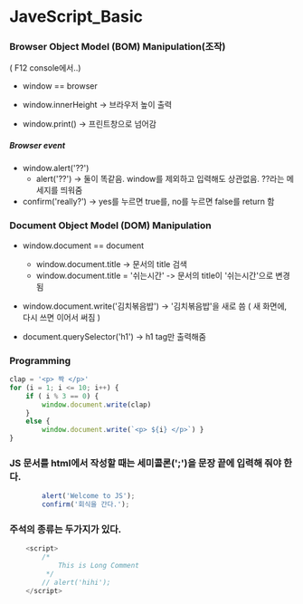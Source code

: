 # JaveScript_Basic

### Browser Object Model (BOM) Manipulation(조작)

( F12 console에서..)

* window == browser

* window.innerHeight -> 브라우저 높이 출력
* window.print() -> 프린트창으로 넘어감

##### Browser event

* window.alert('??')
  * alert('??') -> 둘이 똑같음. window를 제외하고 입력해도 상관없음. ??라는 메세지를 띄워줌
* confirm('really?') -> yes를 누르면 true를, no를 누르면 false를 return 함

### Document Object Model (DOM) Manipulation

* window.document == document
  * window.document.title -> 문서의 title 검색
  * window.document.title = '쉬는시간' -> 문서의 title이 '쉬는시간'으로 변경됨

* window.document.write('김치볶음밥') -> '김치볶음밥'을 새로 씀 ( 새 화면에, 다시 쓰면 이어서 써짐 )
* document.querySelector('h1') -> h1 tag만 출력해줌



### Programming

```javascript
clap = '<p> 짝 </p>'
for (i = 1; i <= 10; i++) {
    if ( i % 3 == 0) {
        window.document.write(clap)
    }
    else {
        window.document.write(`<p> ${i} </p>`) }
}
```



### JS 문서를 html에서 작성할 때는 세미콜론(';')을 문장 끝에 입력해 줘야 한다.

```javascript
        alert('Welcome to JS');
        confirm('회식을 간다.');
```



### 주석의 종류는 두가지가 있다.

```javascript
    <script>
        /*
            This is Long Comment
         */
        // alert('hihi');
    </script>
```






